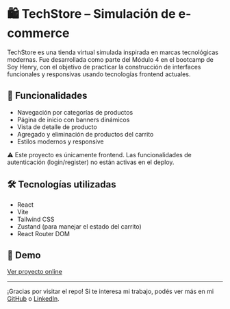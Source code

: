 # 🛍️ TechStore – Simulación de e-commerce

TechStore es una tienda virtual simulada inspirada en marcas tecnológicas modernas. Fue desarrollada como parte del Módulo 4 en el bootcamp de Soy Henry, con el objetivo de practicar la construcción de interfaces funcionales y responsivas usando tecnologías frontend actuales.

## 🚀 Funcionalidades
- Navegación por categorías de productos
- Página de inicio con banners dinámicos
- Vista de detalle de producto
- Agregado y eliminación de productos del carrito
- Estilos modernos y responsive

⚠️ Este proyecto es únicamente frontend. Las funcionalidades de autenticación (login/register) no están activas en el deploy.

## 🛠️ Tecnologías utilizadas
- React
- Vite
- Tailwind CSS
- Zustand (para manejar el estado del carrito)
- React Router DOM

## 🔗 Demo
[Ver proyecto online](https://front-ecommerceft59-delta.vercel.app/)

---

¡Gracias por visitar el repo! Si te interesa mi trabajo, podés ver más en mi [GitHub](https://github.com/GGustavoSaavedra) o [LinkedIn](https://www.linkedin.com/in/gustavo-gabriel-saavedra/).


